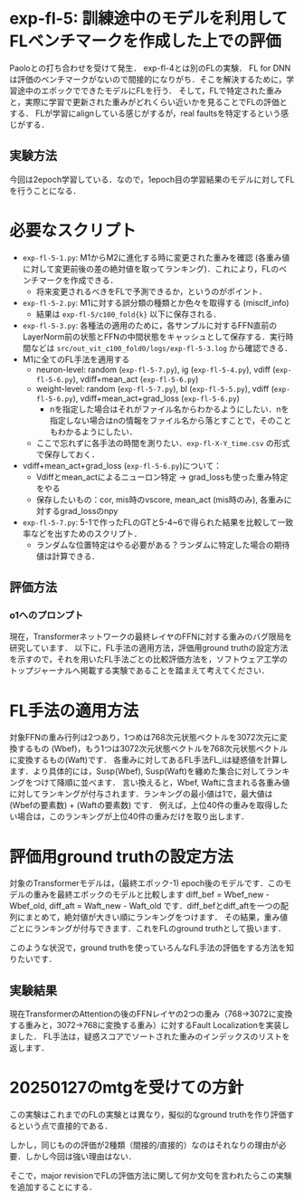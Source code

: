 # exp-fl-5: 訓練途中のモデルを利用してFLベンチマークを作成した上での評価

Paoloとの打ち合わせを受けて発生．
exp-fl-4とは別のFLの実験．
FL for DNNは評価のベンチマークがないので間接的になりがち．そこを解決するために，学習途中のエポックでできたモデルにFLを行う．
そして，FLで特定された重みと，実際に学習で更新された重みがどれくらい近いかを見ることでFLの評価とする．
FLが学習にalignしている感じがするが，real faultsを特定するという感じがする．

## 実験方法
今回は2epoch学習している．なので，1epoch目の学習結果のモデルに対してFLを行うことになる．

# 必要なスクリプト
- `exp-fl-5-1.py`: M1からM2に進化する時に変更された重みを確認 (各重み値に対して変更前後の差の絶対値を取ってランキング)．これにより，FLのベンチマークを作成できる．
    - 将来変更されるべきをFLで予測できるか，というのがポイント．
- `exp-fl-5-2.py`: M1に対する誤分類の種類とか色々を取得する (misclf_info)
    - 結果は `exp-fl-5/c100_fold{k}` 以下に保存される．
- `exp-fl-5-3.py`: 各種法の適用のために，各サンプルに対するFFN直前のLayerNorm前の状態とFFNの中間状態をキャッシュとして保存する．実行時間などは `src/out_vit_c100_fold0/logs/exp-fl-5-3.log` から確認できる．
- M1に全てのFL手法を適用する
    - neuron-level: random (`exp-fl-5-7.py`), ig (`exp-fl-5-4.py`), vdiff (`exp-fl-5-6.py`), vdiff+mean_act (`exp-fl-5-6.py`)
    - weight-level: random (`exp-fl-5-7.py`), bl (`exp-fl-5-5.py`), vdiff (`exp-fl-5-6.py`), vdiff+mean_act+grad_loss (`exp-fl-5-6.py`)
        - nを指定した場合はそれがファイル名からわかるようにしたい．nを指定しない場合はnの情報をファイル名から落とすことで，そのこともわかるようにしたい．
    - ここで忘れずに各手法の時間を測りたい．`exp-fl-X-Y_time.csv` の形式で保存しておく．
- vdiff+mean_act+grad_loss (`exp-fl-5-6.py`)について：
    - Vdiffとmean_actによるニューロン特定 -> grad_lossも使った重み特定をやる
    - 保存したいもの：cor, mis時のvscore, mean_act (mis時のみ), 各重みに対するgrad_lossのnpy
- `exp-fl-5-7.py`: 5-1で作ったFLのGTと5-4~6で得られた結果を比較して一致率などを出すためのスクリプト．
    - ランダムな位置特定はやる必要がある？ランダムに特定した場合の期待値は計算できる．


## 評価方法
### o1へのプロンプト
現在，Transformerネットワークの最終レイヤのFFNに対する重みのバグ限局を研究しています．
以下に，FL手法の適用方法，評価用ground truthの設定方法を示すので，それを用いたFL手法ごとの比較評価方法を，ソフトウェア工学のトップジャーナルへ掲載する実験であることを踏まえて考えてください．

# FL手法の適用方法
対象FFNの重み行列は2つあり，1つめは768次元状態ベクトルを3072次元に変換するもの (Wbef)，もう1つは3072次元状態ベクトルを768次元状態ベクトルに変換するもの(Waft)です．
各重みに対してあるFL手法FL_iは疑惑値を計算します．より具体的には，Susp(Wbef), Susp(Waft)を纏めた集合に対してランキングをつけて降順に並べます．
言い換えると，Wbef, Waftに含まれる各重み値に対してランキングが付与されます．ランキングの最小値は1で，最大値は (Wbefの要素数) + (Waftの要素数) です．
例えば，上位40件の重みを取得したい場合は，このランキングが上位40件の重みだけを取り出します．

# 評価用ground truthの設定方法
対象のTransformerモデルは，(最終エポック-1) epoch後のモデルです．このモデルの重みを最終エポックのモデルと比較します
diff_bef = Wbef_new - Wbef_old, diff_aft = Waft_new - Waft_old です．diff_befとdiff_aftを一つの配列にまとめて，絶対値が大きい順にランキングをつけます．
その結果，重み値ごとにランキングが付与できます．これをFLのground truthとして扱います．

このような状況で，ground truthを使っていろんなFL手法の評価をする方法を知りたいです．

## 実験結果

現在TransformerのAttentionの後のFFNレイヤの2つの重み（768->3072に変換する重みと，3072->768に変換する重み）に対するFault Localizationを実装しました．
FL手法は，疑惑スコアでソートされた重みのインデックスのリストを返します．

# 20250127のmtgを受けての方針
この実験はこれまでのFLの実験とは異なり，擬似的なground truthを作り評価するという点で直接的である．

しかし，同じものの評価が2種類（間接的/直接的）なのはそれなりの理由が必要．しかし今回は強い理由はない．

そこで，major revisionでFLの評価方法に関して何か文句を言われたらこの実験を追加することにする．